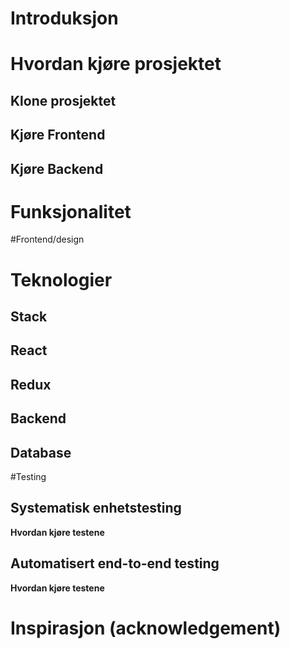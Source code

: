 # Introduksjon





# Hvordan kjøre prosjektet

## Klone prosjektet

## Kjøre Frontend

## Kjøre Backend

# Funksjonalitet

#Frontend/design

# Teknologier

## Stack

## React

## Redux

## Backend

## Database

#Testing

## Systematisk enhetstesting

**Hvordan kjøre testene**

## Automatisert end-to-end testing

**Hvordan kjøre testene**

# Inspirasjon (acknowledgement)

